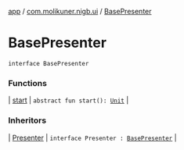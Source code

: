 [app](../../index.md) / [com.molikuner.nigb.ui](../index.md) / [BasePresenter](./index.md)

# BasePresenter

`interface BasePresenter`

### Functions

| [start](start.md) | `abstract fun start(): `[`Unit`](https://kotlinlang.org/api/latest/jvm/stdlib/kotlin/-unit/index.html) |

### Inheritors

| [Presenter](../../com.molikuner.nigb.ui.standin/-stand-in-contract/-presenter.md) | `interface Presenter : `[`BasePresenter`](./index.md) |

